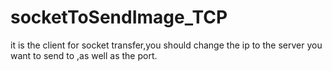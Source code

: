 # socketToSendImage_TCP
it is the client for socket transfer,you should change the ip to the server you want to send to ,as well as the port.
